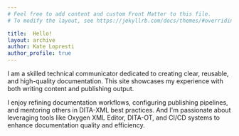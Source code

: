 ```yaml
---
# Feel free to add content and custom Front Matter to this file.
# To modify the layout, see https://jekyllrb.com/docs/themes/#overriding-theme-defaults

title:  Hello!
layout: archive
author: Kate Lopresti
author_profile: true
---
```


I am a skilled technical communicator dedicated to creating clear, reusable, and high-quality documentation. This site showcases my experience with both writing content and publishing output.

I enjoy refining documentation workflows, configuring publishing pipelines, and mentoring others in DITA-XML best practices. And I'm passionate about leveraging tools like Oxygen XML Editor, DITA-OT, and CI/CD systems to enhance documentation quality and efficiency.

<!--- [My Work](/mywork) -->





